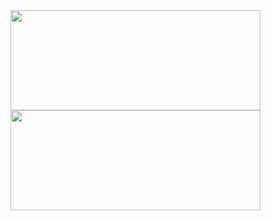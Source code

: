 <a href="https://github.com/huyikai?tab=repositories">
<img align="center" height="160" width="400px" src="https://github-readme-stats.vercel.app/api?username=huyikai&count_private=true&show_icons=true&layout=compact&title_color=ffffff&icon_color=79ff97&text_color=aaaaaa&bg_color=0e1116&border_color=888888"/>
</a>
<a href="https://github.com/huyikai">
    <img align="center" height="160" width="400px" src="https://github-readme-stats.vercel.app/api/top-langs/?username=huyikai&layout=compact&title_color=ffffff&icon_color=79ff97&text_color=aaaaaa&bg_color=0e1116&border_color=888888"/>
</a>
